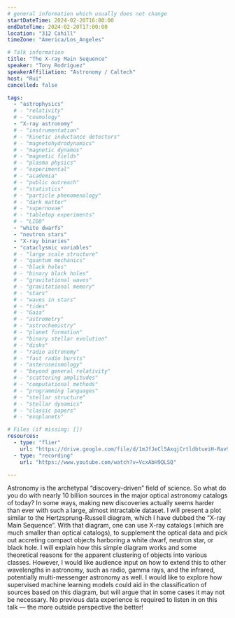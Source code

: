 ```yaml
---
# general information which usually does not change
startDateTime: 2024-02-20T16:00:00
endDateTime: 2024-02-20T17:00:00
location: "312 Cahill"
timeZone: "America/Los_Angeles"

# Talk information
title: "The X-ray Main Sequence"
speaker: "Tony Rodríguez"
speakerAffiliation: "Astronomy / Caltech"
host: "Rui"
cancelled: false

tags:
  - "astrophysics"
  # - "relativity"
  # - "cosmology"
  - "X-ray astronomy"
  # - "instrumentation"
  # - "kinetic inductance detectors"
  # - "magnetohydrodynamics"
  # - "magnetic dynamos"
  # - "magnetic fields"
  # - "plasma physics"
  # - "experimental"
  # - "academia"
  # - "public outreach"
  # - "statistics"
  # - "particle phenomenology"
  # - "dark matter"
  # - "supernovae"
  # - "tabletop experiments"
  # - "LIGO"
  - "white dwarfs"
  - "neutron stars"
  - "X-ray binaries"
  - "cataclysmic variables"
  # - "large scale structure"
  # - "quantum mechanics"
  # - "black holes"
  # - "binary black holes"
  # - "gravitational waves"
  # - "gravitational memory"
  # - "stars"
  # - "waves in stars"
  # - "tides"
  # - "Gaia"
  # - "astrometry"
  # - "astrochemistry"
  # - "planet formation"
  # - "binary stellar evolution"
  # - "disks"
  # - "radio astronomy"
  # - "fast radio bursts"
  # - "asteroseismology"
  # - "beyond general relativity"
  # - "scattering amplitudes"
  # - "computational methods"
  # - "programming languages"
  # - "stellar structure"
  # - "stellar dynamics"
  # - "classic papers"
  # - "exoplanets"

# Files (if missing: [])
resources:
  - type: "flier"
    url: "https://drive.google.com/file/d/1mJfJeCl5AxqjCrtldbtueiH-Rav9Nfj_/view?usp=drive_link"
  - type: "recording"
    url: "https://www.youtube.com/watch?v=VcxAbH9QLSQ"

---
```


Astronomy is the archetypal “discovery-driven” field of science.
So what do you do with nearly 10 billion sources in the major optical astronomy catalogs of today?
In some ways, making new discoveries actually seems harder than ever with such a large, almost intractable dataset.
I will present a plot similar to the Hertzsprung-Russell diagram, which I have dubbed the “X-ray Main Sequence”.
With that diagram, one can use X-ray catalogs (which are much smaller than optical catalogs), to supplement the
optical data and pick out accreting compact objects harboring a white dwarf, neutron star, or black hole.
I will explain how this simple diagram works and some theoretical reasons for the apparent clustering of objects into various classes.
However, I would like audience input on how to extend this to other wavelengths in astronomy, such as radio, gamma rays, and the infrared, potentially multi-messenger astronomy as well.
I would like to explore how supervised machine learning models could aid in the classification of sources based on this diagram, but will argue that in some cases it may not be necessary.
No previous data experience is required to listen in on this talk — the more outside perspective the better!
